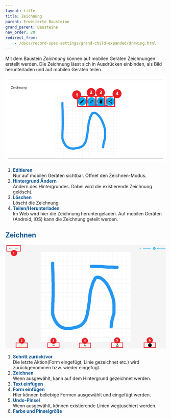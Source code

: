 ```yaml
---
layout: title
title: Zeichnung
parent: Erweiterte Bausteine
grand_parent: Bausteine
nav_order: 20
redirect_from:
    - /docs/record-spec-settings/grand-child-expanded/drawing.html
---
```


Mit dem Baustein _Zeichnung_ können auf mobilen Geräten Zeichnungen erstellt werden.
Die Zeichnung lässt sich in Ausdrücken einbinden, als Bild herunterladen und auf mobilen Geräten teilen.

![1drawing](\assets\record-spec-settings\1drawing.png '1drawing')

1. <span style="color:#0b5394">**Editieren**</span>  
   Nur auf mobilen Geräten sichtbar. Öffnet den Zeichnen-Modus.
2. <span style="color:#0b5394">**Hintergrund Ändern**</span>  
   Ändern des Hintergrundes. Dabei wird die existierende Zeichnung gelöscht.
3. <span style="color:#0b5394">**Löschen**</span>  
   Löscht die Zeichnung
4. <span style="color:#0b5394">**Teilen/Herunterladen**</span>  
   Im Web wird hier die Zeichnung heruntergeladen. Auf mobilen Geräten (Android, iOS) kann die Zeichnung geteilt werden.

## <span style="color:#0b5394">Zeichnen</span>

![2drawing](\assets\record-spec-settings\2drawing.png '2drawing')

1. <span style="color:#0b5394">**Schritt zurück/vor**</span>  
   Die letzte Aktion(Form eingefügt, Linie gezeichnet etc.) wird zurückgenommen bzw. wieder eingefügt.
2. <span style="color:#0b5394">**Zeichnen**</span>  
   Wenn ausgewählt, kann auf dem Hintergrund gezeichnet werden.
3. <span style="color:#0b5394">**Text einfügen**</span>
4. <span style="color:#0b5394">**Form einfügen**</span>  
   HIer können beliebige Formen ausgewählt und eingefügt werden.
5. <span style="color:#0b5394">**Undo-Pinsel**</span>  
   Wenn ausgewählt, können existierende Linien wegtuschiert werden.
6. <span style="color:#0b5394">**Farbe und Pinselgröße**</span>
